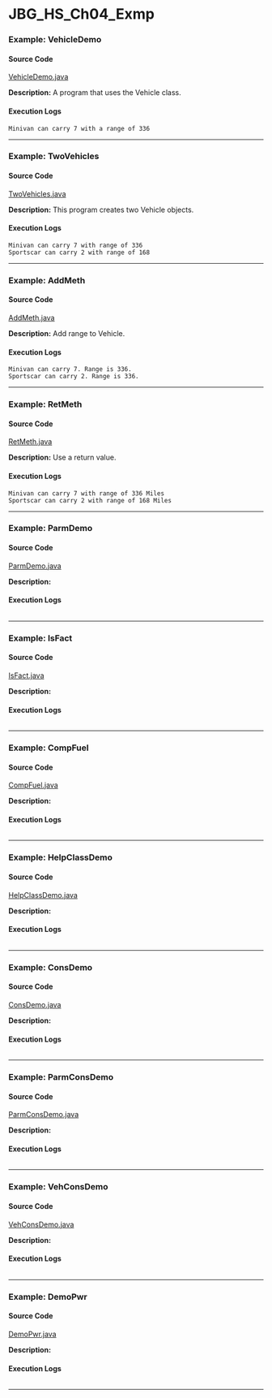 # JBG_HS_Ch04_Exmp

### Example: VehicleDemo

#### Source Code
[VehicleDemo.java](./VehicleDemo.java)

**Description:** A program that uses the Vehicle class.

#### Execution Logs

```
Minivan can carry 7 with a range of 336
```

---

### Example: TwoVehicles

#### Source Code
[TwoVehicles.java](./TwoVehicles.java)

**Description:** This program creates two Vehicle objects.

#### Execution Logs

```
Minivan can carry 7 with range of 336
Sportscar can carry 2 with range of 168
```

---

### Example: AddMeth

#### Source Code
[AddMeth.java](./AddMeth.java)

**Description:** Add range to Vehicle.

#### Execution Logs

```
Minivan can carry 7. Range is 336.
Sportscar can carry 2. Range is 336.
```

---

### Example: RetMeth

#### Source Code
[RetMeth.java](./RetMeth.java)

**Description:** Use a return value.

#### Execution Logs

```
Minivan can carry 7 with range of 336 Miles
Sportscar can carry 2 with range of 168 Miles
```

---

### Example: ParmDemo

#### Source Code
[ParmDemo.java](./ParmDemo.java)

**Description:** 

#### Execution Logs

```

```

---

### Example: IsFact

#### Source Code
[IsFact.java](./IsFact.java)

**Description:** 

#### Execution Logs

```

```

---

### Example: CompFuel

#### Source Code
[CompFuel.java](./CompFuel.java)

**Description:** 

#### Execution Logs

```

```

---

### Example: HelpClassDemo

#### Source Code
[HelpClassDemo.java](./HelpClassDemo.java)

**Description:** 

#### Execution Logs

```

```

---

### Example: ConsDemo

#### Source Code
[ConsDemo.java](./ConsDemo.java)

**Description:** 

#### Execution Logs

```

```

---

### Example: ParmConsDemo

#### Source Code
[ParmConsDemo.java](./ParmConsDemo.java)

**Description:** 

#### Execution Logs

```

```

---

### Example: VehConsDemo

#### Source Code
[VehConsDemo.java](./VehConsDemo.java)

**Description:** 

#### Execution Logs

```

```

---

### Example: DemoPwr

#### Source Code
[DemoPwr.java](./DemoPwr.java)

**Description:** 

#### Execution Logs

```

```

---

